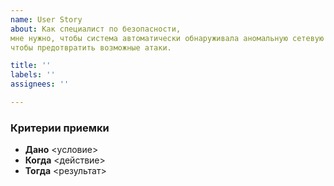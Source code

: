 ```yaml
---
name: User Story
about: Как специалист по безопасности,  
мне нужно, чтобы система автоматически обнаруживала аномальную сетевую активность,  
чтобы предотвратить возможные атаки.  

title: ''
labels: ''
assignees: ''

---
```


### Критерии приемки  
- **Дано** <условие>  
- **Когда** <действие>  
- **Тогда** <результат>
